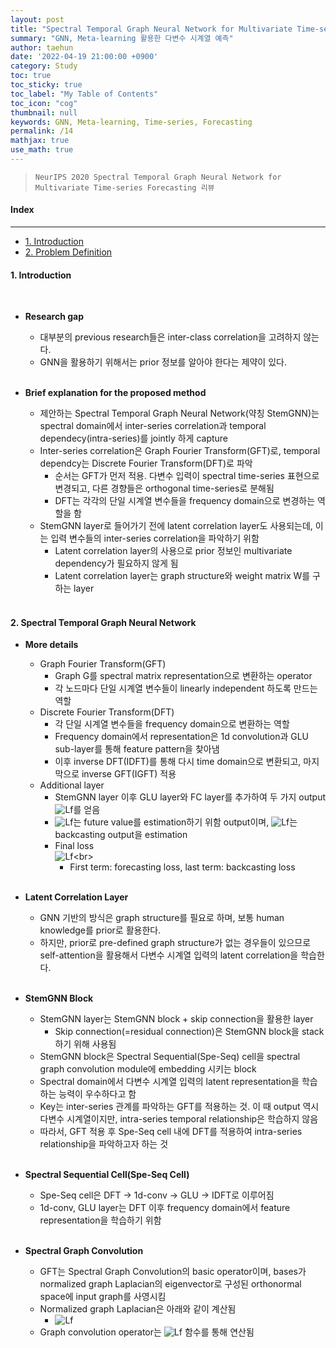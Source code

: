 ```yaml
---
layout: post
title: "Spectral Temporal Graph Neural Network for Multivariate Time-series Forecasting 리뷰"
summary: "GNN, Meta-learning 활용한 다변수 시계열 예측"
author: taehun
date: '2022-04-19 21:00:00 +0900'
category: Study
toc: true
toc_sticky: true
toc_label: "My Table of Contents"
toc_icon: "cog"
thumbnail: null
keywords: GNN, Meta-learning, Time-series, Forecasting
permalink: /14
mathjax: true
use_math: true
---
```


> `NeurIPS 2020 Spectral Temporal Graph Neural Network for Multivariate Time-series Forecasting 리뷰`

#### Index
---

- [1. Introduction](#1-introduction)
- [2. Problem Definition](#2-problem-definition)


#### **1. Introduction**
  
<br>

- **Research gap**
  - 대부분의 previous research들은 inter-class correlation을 고려하지 않는다.<br>
  - GNN을 활용하기 위해서는 prior 정보를 알아야 한다는 제약이 있다.<br><br>

- **Brief explanation for the proposed method**
  - 제안하는 Spectral Temporal Graph Neural Network(약칭 StemGNN)는 spectral domain에서 inter-series correlation과 temporal dependecy(intra-series)를 jointly 하게 capture<br>
  - Inter-series correlation은 Graph Fourier Transform(GFT)로, temporal dependcy는 Discrete Fourier Transform(DFT)로 파악<br>
    - 순서는 GFT가 먼저 적용. 다변수 입력이 spectral time-series 표현으로 변경되고, 다른 경향들은 orthogonal time-series로 분해됨<br>
    - DFT는 각각의 단일 시계열 변수들을 frequency domain으로 변경하는 역할을 함<br>
  - StemGNN layer로 들어가기 전에 latent correlation layer도 사용되는데, 이는 입력 변수들의 inter-series correlation을 파악하기 위함<br>
    - Latent correlation layer의 사용으로 prior 정보인 multivariate dependency가 필요하지 않게 됨<br>
    - Latent correlation layer는 graph structure와 weight matrix W를 구하는 layer<br><br>

#### **2. Spectral Temporal Graph Neural Network**

- **More details**
  - Graph Fourier Transform(GFT)
    - Graph G를 spectral matrix representation으로 변환하는 operator<br>
    - 각 노드마다 단일 시계열 변수들이 linearly independent 하도록 만드는 역할<br>
  - Discrete Fourier Transform(DFT)
    - 각 단일 시계열 변수들을 frequency domain으로 변환하는 역할<br>
    - Frequency domain에서 representation은 1d convolution과 GLU sub-layer를 통해 feature pattern을 찾아냄<br>
    - 이후 inverse DFT(IDFT)를 통해 다시 time domain으로 변환되고, 마지막으로 inverse GFT(IGFT) 적용<br>
  - Additional layer
    - StemGNN layer 이후 GLU layer와 FC layer를 추가하여 두 가지 output ![Lf](https://latex.codecogs.com/svg.latex?\small&space;Y_i,\widehat{X_i})를 얻음<br>
    - ![Lf](https://latex.codecogs.com/svg.latex?\small&space;Y_i)는 future value를 estimation하기 위함 output이며, ![Lf](https://latex.codecogs.com/svg.latex?\small&space;\widehat{X_i})는 backcasting output을 estimation<br>
    - Final loss<br>
      ![Lf](https://latex.codecogs.com/svg.latex?\small&space;L(\widehat{X},X;\Delta_\theta)=\sum_{t=0}^T||\widehat{X_t}-X_t||_2^2+\sum_{t=K}^T\sum_{i=1}^K||B_{t-i}(X)-X_{t-i}||_2^2)<br>
      - First term: forecasting loss, last term: backcasting loss<br><br>

- **Latent Correlation Layer**
  - GNN 기반의 방식은 graph structure를 필요로 하며, 보통 human knowledge를 prior로 활용한다.<br>
  - 하지만, prior로 pre-defined graph structure가 없는 경우들이 있으므로 self-attention을 활용해서 다변수 시계열 입력의 latent correlation을 학습한다.<br><br>

- **StemGNN Block**
  - StemGNN layer는 StemGNN block + skip connection을 활용한 layer<br>
    - Skip connection(=residual connection)은 StemGNN block을 stack 하기 위해 사용됨<br>
  - StemGNN block은 Spectral Sequential(Spe-Seq) cell을 spectral graph convolution module에 embedding 시키는 block<br>
  - Spectral domain에서 다변수 시계열 입력의 latent representation을 학습하는 능력이 우수하다고 함<br>
  - Key는 inter-series 관계를 파악하는 GFT를 적용하는 것. 이 때 output 역시 다변수 시계열이지만, intra-series temporal relationship은 학습하지 않음<br>
  - 따라서, GFT 적용 후 Spe-Seq cell 내에 DFT를 적용하여 intra-series relationship을 파악하고자 하는 것<br><br>

- **Spectral Sequential Cell(Spe-Seq Cell)**
  - Spe-Seq cell은 DFT -> 1d-conv -> GLU -> IDFT로 이루어짐<br>
  - 1d-conv, GLU layer는 DFT 이후 frequency domain에서 feature representation을 학습하기 위함<br><br>

- **Spectral Graph Convolution**
  - GFT는 Spectral Graph Convolution의 basic operator이며, bases가 normalized graph Laplacian의 eigenvector로 구성된 orthonormal space에 input graph를 사영시킴<br>
  - Normalized graph Laplacian은 아래와 같이 계산됨<br>
    - ![Lf](https://latex.codecogs.com/svg.latex?\small&space;L=I_N-D^{-1/2}WD^{-1/2})<br>
  - Graph convolution operator는 ![Lf](https://latex.codecogs.com/svg.latex?\small&space;g_\Theta(\Lambda)) 함수를 통해 연산됨<br><br>

<br>
